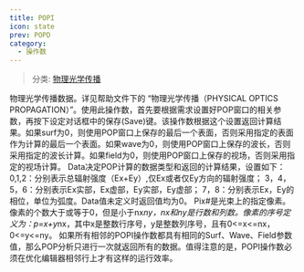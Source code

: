 ```yaml
---
title: POPI
icon: state
prev: POPD
category:
  - 操作数
---
```


> 分类: [物理光学传播](/hb/operands/135/896/  "Zemax 操作数 物理光学传播")

物理光学传播数据。详见帮助文件下的 “物理光学传播（PHYSICAL OPTICS PROPAGATION）”。使用此操作数，首先要根据需求设置好POP窗口的相关参数，再按下设定对话框中的保存(Save)键。该操作数根据这个设置返回计算结果。如果surf为0，则使用POP窗口上保存的最后一个表面，否则采用指定的表面作为计算的最后一个表面。如果wave为0，则使用POP窗口上保存的波长，否则采用指定的波长计算。如果field为0，则使用POP窗口上保存的视场，否则采用指定的视场计算。 
Data决定POP计算的数据类型和返回的计算结果，设置如下： 
0,1,2：分别表示总辐射强度（Ex+Ey）,仅Ex或者仅Ey方向的辐射强度； 
3，4，5，6：分别表示Ex实部，Ex虚部，Ey实部，Ey虚部； 
7，8：分别表示Ex，Ey的相位，单位为弧度。Data值未定义时返回值均为0。 
Pix#是光束上的指定像素。像素的个数大于或等于0，但是小于nx*ny，nx和ny是行数和列数。像素的序号定义为：p=x+y*nx，其中x是整数行序号，y是整数列序号，且有0&lt;=x&lt;=nx，0&lt;=y&lt;=ny。 
如果所有相邻的POPI操作数都具有相同的Surf、Wave、Field参数值，那么POP分析只进行一次就返回所有的数据。值得注意的是，POPI操作数必须在优化编辑器相邻行上才有这样的运行效率。